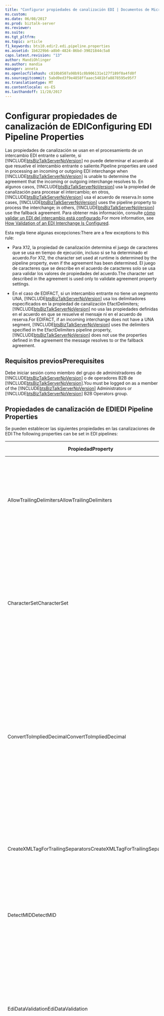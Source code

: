 ```yaml
---
title: "Configurar propiedades de canalización EDI | Documentos de Microsoft"
ms.custom: 
ms.date: 06/08/2017
ms.prod: biztalk-server
ms.reviewer: 
ms.suite: 
ms.tgt_pltfrm: 
ms.topic: article
f1_keywords: bts10.edir2.edi.pipeline.properties
ms.assetid: 1b6229b6-a8b0-4824-86bd-39021844c5a8
caps.latest.revision: "13"
author: MandiOhlinger
ms.author: mandia
manager: anneta
ms.openlocfilehash: c810b8507a98b91c0b906131e127f189f0a4fd0f
ms.sourcegitcommit: 5abd0ed3f9e4858ffaaec5481bfa8878595e95f7
ms.translationtype: MT
ms.contentlocale: es-ES
ms.lasthandoff: 11/28/2017
---
```

# <a name="configuring-edi-pipeline-properties"></a><span data-ttu-id="fb305-102">Configurar propiedades de canalización de EDI</span><span class="sxs-lookup"><span data-stu-id="fb305-102">Configuring EDI Pipeline Properties</span></span>
<span data-ttu-id="fb305-103">Las propiedades de canalización se usan en el procesamiento de un intercambio EDI entrante o saliente, si [!INCLUDE[btsBizTalkServerNoVersion](../includes/btsbiztalkservernoversion-md.md)] no puede determinar el acuerdo al que resuelve el intercambio entrante o saliente.</span><span class="sxs-lookup"><span data-stu-id="fb305-103">Pipeline properties are used in processing an incoming or outgoing EDI interchange when [!INCLUDE[btsBizTalkServerNoVersion](../includes/btsbiztalkservernoversion-md.md)] is unable to determine the agreement that the incoming or outgoing interchange resolves to.</span></span> <span data-ttu-id="fb305-104">En algunos casos, [!INCLUDE[btsBizTalkServerNoVersion](../includes/btsbiztalkservernoversion-md.md)] usa la propiedad de canalización para procesar el intercambio; en otros, [!INCLUDE[btsBizTalkServerNoVersion](../includes/btsbiztalkservernoversion-md.md)] usa el acuerdo de reserva.</span><span class="sxs-lookup"><span data-stu-id="fb305-104">In some cases, [!INCLUDE[btsBizTalkServerNoVersion](../includes/btsbiztalkservernoversion-md.md)] uses the pipeline property to process the interchange; in others, [!INCLUDE[btsBizTalkServerNoVersion](../includes/btsbiztalkservernoversion-md.md)] use the fallback agreement.</span></span> <span data-ttu-id="fb305-105">Para obtener más información, consulte [cómo validar un EDI del intercambio está configurado](../core/how-validation-of-an-edi-interchange-is-configured.md).</span><span class="sxs-lookup"><span data-stu-id="fb305-105">For more information, see [How Validation of an EDI Interchange Is Configured](../core/how-validation-of-an-edi-interchange-is-configured.md).</span></span>  
  
 <span data-ttu-id="fb305-106">Esta regla tiene algunas excepciones:</span><span class="sxs-lookup"><span data-stu-id="fb305-106">There are a few exceptions to this rule:</span></span>  
  
-   <span data-ttu-id="fb305-107">Para X12, la propiedad de canalización determina el juego de caracteres que se usa en tiempo de ejecución, incluso si se ha determinado el acuerdo.</span><span class="sxs-lookup"><span data-stu-id="fb305-107">For X12, the character set used at runtime is determined by the pipeline property, even if the agreement has been determined.</span></span> <span data-ttu-id="fb305-108">El juego de caracteres que se describe en el acuerdo de caracteres solo se usa para validar los valores de propiedades del acuerdo.</span><span class="sxs-lookup"><span data-stu-id="fb305-108">The character set described in the agreement is used only to validate agreement property settings.</span></span>  
  
-   <span data-ttu-id="fb305-109">En el caso de EDIFACT, si un intercambio entrante no tiene un segmento UNA, [!INCLUDE[btsBizTalkServerNoVersion](../includes/btsbiztalkservernoversion-md.md)] usa los delimitadores especificados en la propiedad de canalización EfactDelimiters; [!INCLUDE[btsBizTalkServerNoVersion](../includes/btsbiztalkservernoversion-md.md)] no usa las propiedades definidas en el acuerdo en que se resuelve el mensaje ni en el acuerdo de reserva.</span><span class="sxs-lookup"><span data-stu-id="fb305-109">For EDIFACT, if an incoming interchange does not have a UNA segment, [!INCLUDE[btsBizTalkServerNoVersion](../includes/btsbiztalkservernoversion-md.md)] uses the delimiters specified in the EfactDelimiters pipeline property, [!INCLUDE[btsBizTalkServerNoVersion](../includes/btsbiztalkservernoversion-md.md)] does not use the properties defined in the agreement the message resolves to or the fallback agreement.</span></span>  
  
## <a name="prerequisites"></a><span data-ttu-id="fb305-110">Requisitos previos</span><span class="sxs-lookup"><span data-stu-id="fb305-110">Prerequisites</span></span>  
 <span data-ttu-id="fb305-111">Debe iniciar sesión como miembro del grupo de administradores de [!INCLUDE[btsBizTalkServerNoVersion](../includes/btsbiztalkservernoversion-md.md)] o de operadores B2B de [!INCLUDE[btsBizTalkServerNoVersion](../includes/btsbiztalkservernoversion-md.md)].</span><span class="sxs-lookup"><span data-stu-id="fb305-111">You must be logged on as a member of the [!INCLUDE[btsBizTalkServerNoVersion](../includes/btsbiztalkservernoversion-md.md)] Administrators or [!INCLUDE[btsBizTalkServerNoVersion](../includes/btsbiztalkservernoversion-md.md)] B2B Operators group.</span></span>  
  
## <a name="edi-pipeline-properties"></a><span data-ttu-id="fb305-112">Propiedades de canalización de EDI</span><span class="sxs-lookup"><span data-stu-id="fb305-112">EDI Pipeline Properties</span></span>  
 <span data-ttu-id="fb305-113">Se pueden establecer las siguientes propiedades en las canalizaciones de EDI:</span><span class="sxs-lookup"><span data-stu-id="fb305-113">The following properties can be set in EDI pipelines:</span></span>  
  
|<span data-ttu-id="fb305-114">Propiedad</span><span class="sxs-lookup"><span data-stu-id="fb305-114">Property</span></span>|<span data-ttu-id="fb305-115">Utilice</span><span class="sxs-lookup"><span data-stu-id="fb305-115">Use</span></span>|<span data-ttu-id="fb305-116">Valores</span><span class="sxs-lookup"><span data-stu-id="fb305-116">Values</span></span>|<span data-ttu-id="fb305-117">Canalización - Fase</span><span class="sxs-lookup"><span data-stu-id="fb305-117">Pipeline - Stage</span></span>|  
|--------------|---------|------------|-----------------------|  
|<span data-ttu-id="fb305-118">AllowTrailingDelimiters</span><span class="sxs-lookup"><span data-stu-id="fb305-118">AllowTrailingDelimiters</span></span>|<span data-ttu-id="fb305-119">Genera separadores finales en el intercambio recibido.</span><span class="sxs-lookup"><span data-stu-id="fb305-119">Generates trailing separators on the interchange received.</span></span>|<span data-ttu-id="fb305-120">False (predeterminado)</span><span class="sxs-lookup"><span data-stu-id="fb305-120">False (default)</span></span><br /><br /> <span data-ttu-id="fb305-121">True</span><span class="sxs-lookup"><span data-stu-id="fb305-121">True</span></span>|<span data-ttu-id="fb305-122">EdiReceive - desensamblar</span><span class="sxs-lookup"><span data-stu-id="fb305-122">EdiReceive- Disassemble</span></span><br /><br /> <span data-ttu-id="fb305-123">AS2EdiReceive-desensamblar</span><span class="sxs-lookup"><span data-stu-id="fb305-123">AS2EdiReceive -Disassemble</span></span><br /><br /> <span data-ttu-id="fb305-124">EdiSend - Assemble</span><span class="sxs-lookup"><span data-stu-id="fb305-124">EdiSend - Assemble</span></span><br /><br /> <span data-ttu-id="fb305-125">AS2EdiSend - Assemble</span><span class="sxs-lookup"><span data-stu-id="fb305-125">AS2EdiSend - Assemble</span></span>|  
|<span data-ttu-id="fb305-126">CharacterSet</span><span class="sxs-lookup"><span data-stu-id="fb305-126">CharacterSet</span></span>|<span data-ttu-id="fb305-127">Especifica el juego de caracteres que se va a utilizar durante la validación del tiempo de ejecución de los intercambios EDI salientes.</span><span class="sxs-lookup"><span data-stu-id="fb305-127">Specifies the character set to be used during run-time validation of outgoing EDI interchanges.</span></span><br /><br /> <span data-ttu-id="fb305-128">Esta propiedad se utiliza solo para el procesamiento de X12, no para EDIFACT.</span><span class="sxs-lookup"><span data-stu-id="fb305-128">This property is used for X12 processing only, not for EDIFACT.</span></span>|<span data-ttu-id="fb305-129">UTF8 (predeterminado)</span><span class="sxs-lookup"><span data-stu-id="fb305-129">UTF8 (default)</span></span><br /><br /> <span data-ttu-id="fb305-130">Básico</span><span class="sxs-lookup"><span data-stu-id="fb305-130">Basic</span></span><br /><br /> <span data-ttu-id="fb305-131">Extendido</span><span class="sxs-lookup"><span data-stu-id="fb305-131">Extended</span></span>|<span data-ttu-id="fb305-132">EdiReceive - Disassemble</span><span class="sxs-lookup"><span data-stu-id="fb305-132">EdiReceive - Disassemble</span></span><br /><br /> <span data-ttu-id="fb305-133">AS2EdiReceive-desensamblar</span><span class="sxs-lookup"><span data-stu-id="fb305-133">AS2EdiReceive -Disassemble</span></span><br /><br /> <span data-ttu-id="fb305-134">EdiSend - Assemble</span><span class="sxs-lookup"><span data-stu-id="fb305-134">EdiSend - Assemble</span></span><br /><br /> <span data-ttu-id="fb305-135">AS2EdiSend - Assemble</span><span class="sxs-lookup"><span data-stu-id="fb305-135">AS2EdiSend - Assemble</span></span>|  
|<span data-ttu-id="fb305-136">ConvertToImpliedDecimal</span><span class="sxs-lookup"><span data-stu-id="fb305-136">ConvertToImpliedDecimal</span></span>|<span data-ttu-id="fb305-137">Para un intercambio entrante, convierta un número de EDI que se especifique con el formato Nn en un valor numérico de base 10 en el XML intermedio de BizTalk Server.</span><span class="sxs-lookup"><span data-stu-id="fb305-137">For an incoming interchange, converts an EDI number that is specified with the format Nn into a base-10 numeric value in the intermediate XML in BizTalk Server.</span></span><br /><br /> <span data-ttu-id="fb305-138">Esta propiedad se utiliza solo para el procesamiento de X12, no para EDIFACT.</span><span class="sxs-lookup"><span data-stu-id="fb305-138">This property is used for X12 processing only, not for EDIFACT.</span></span>|<span data-ttu-id="fb305-139">False (predeterminado)</span><span class="sxs-lookup"><span data-stu-id="fb305-139">False (default)</span></span><br /><br /> <span data-ttu-id="fb305-140">True</span><span class="sxs-lookup"><span data-stu-id="fb305-140">True</span></span>|<span data-ttu-id="fb305-141">EdiReceive - Disassemble</span><span class="sxs-lookup"><span data-stu-id="fb305-141">EdiReceive - Disassemble</span></span><br /><br /> <span data-ttu-id="fb305-142">AS2EdiReceive - Disassemble</span><span class="sxs-lookup"><span data-stu-id="fb305-142">AS2EdiReceive - Disassemble</span></span>|  
|<span data-ttu-id="fb305-143">CreateXMLTagForTrailingSeparators</span><span class="sxs-lookup"><span data-stu-id="fb305-143">CreateXMLTagForTrailingSeparators</span></span>|<span data-ttu-id="fb305-144">Crea etiquetas XML vacías para cada uno de los separadores finales (si se ha establecido **AllowTrailingDelimiters** en true).</span><span class="sxs-lookup"><span data-stu-id="fb305-144">Creates empty XML tags for each of the trailing separators (if you have set **AllowTrailingDelimiters** to true).</span></span>|<span data-ttu-id="fb305-145">False (predeterminado)</span><span class="sxs-lookup"><span data-stu-id="fb305-145">False (default)</span></span><br /><br /> <span data-ttu-id="fb305-146">True</span><span class="sxs-lookup"><span data-stu-id="fb305-146">True</span></span>|<span data-ttu-id="fb305-147">EdiReceive - Disassemble</span><span class="sxs-lookup"><span data-stu-id="fb305-147">EdiReceive - Disassemble</span></span><br /><br /> <span data-ttu-id="fb305-148">AS2EdiReceive - Disassemble</span><span class="sxs-lookup"><span data-stu-id="fb305-148">AS2EdiReceive - Disassemble</span></span>|  
|<span data-ttu-id="fb305-149">DetectMID</span><span class="sxs-lookup"><span data-stu-id="fb305-149">DetectMID</span></span>|<span data-ttu-id="fb305-150">Habilita el desensamblador EDI para que analice varios intercambios en un único mensaje.</span><span class="sxs-lookup"><span data-stu-id="fb305-150">Enables the EDI Disassembler to parse multiple interchanges in a single message.</span></span>|<span data-ttu-id="fb305-151">True (predeterminado)</span><span class="sxs-lookup"><span data-stu-id="fb305-151">True (default)</span></span><br /><br /> <span data-ttu-id="fb305-152">False</span><span class="sxs-lookup"><span data-stu-id="fb305-152">False</span></span>|<span data-ttu-id="fb305-153">EdiReceive - Disassemble</span><span class="sxs-lookup"><span data-stu-id="fb305-153">EdiReceive - Disassemble</span></span><br /><br /> <span data-ttu-id="fb305-154">AS2EdiReceive - Disassemble</span><span class="sxs-lookup"><span data-stu-id="fb305-154">AS2EdiReceive - Disassemble</span></span>|  
|<span data-ttu-id="fb305-155">EdiDataValidation</span><span class="sxs-lookup"><span data-stu-id="fb305-155">EdiDataValidation</span></span>|<span data-ttu-id="fb305-156">Habilita la validación del tipo de EDI (elementos de datos) de intercambios EDI salientes, incluida la validación de la longitud del campo, la opcionalidad y el número de repeticiones, además de la validación de elemento de datos de EDI.</span><span class="sxs-lookup"><span data-stu-id="fb305-156">Enables EDI type (data elements) validation of outgoing EDI interchanges, including validation of field length, optionality, and repeat count in addition to EDI data element validation.</span></span>|<span data-ttu-id="fb305-157">True (predeterminado)</span><span class="sxs-lookup"><span data-stu-id="fb305-157">True (default)</span></span><br /><br /> <span data-ttu-id="fb305-158">False</span><span class="sxs-lookup"><span data-stu-id="fb305-158">False</span></span>|<span data-ttu-id="fb305-159">EdiReceive - Disassemble</span><span class="sxs-lookup"><span data-stu-id="fb305-159">EdiReceive - Disassemble</span></span><br /><br /> <span data-ttu-id="fb305-160">AS2EdiReceive - Disassemble</span><span class="sxs-lookup"><span data-stu-id="fb305-160">AS2EdiReceive - Disassemble</span></span><br /><br /> <span data-ttu-id="fb305-161">EdiSend - Assemble</span><span class="sxs-lookup"><span data-stu-id="fb305-161">EdiSend - Assemble</span></span><br /><br /> <span data-ttu-id="fb305-162">AS2EdiSend - Assemble</span><span class="sxs-lookup"><span data-stu-id="fb305-162">AS2EdiSend - Assemble</span></span>|  
|<span data-ttu-id="fb305-163">EfactDelimiters</span><span class="sxs-lookup"><span data-stu-id="fb305-163">EfactDelimiters</span></span>|<span data-ttu-id="fb305-164">Indica los delimitadores que se van a utilizar en el procesamiento de un intercambio entrante.</span><span class="sxs-lookup"><span data-stu-id="fb305-164">Indicates the delimiters to be used in processing an incoming interchange.</span></span> <span data-ttu-id="fb305-165">Se utiliza si éste no tiene un segmento UNA.</span><span class="sxs-lookup"><span data-stu-id="fb305-165">Used if an incoming interchange does not have a UNA segment.</span></span><br /><br /> <span data-ttu-id="fb305-166">Los delimitadores incluyen lo siguiente:</span><span class="sxs-lookup"><span data-stu-id="fb305-166">The delimiters include the following:</span></span><br /><br /> <span data-ttu-id="fb305-167">-UNA1 (separador de elementos de datos de componente)</span><span class="sxs-lookup"><span data-stu-id="fb305-167">-   UNA1 (Component data element separator)</span></span><br /><span data-ttu-id="fb305-168">-UNA2 (separador de elementos de datos)</span><span class="sxs-lookup"><span data-stu-id="fb305-168">-   UNA2 (Data element separator)</span></span><br /><span data-ttu-id="fb305-169">-UNA3 (notación Decimal)</span><span class="sxs-lookup"><span data-stu-id="fb305-169">-   UNA3 (Decimal notation)</span></span><br /><span data-ttu-id="fb305-170">-UNA4 (indicador de versión)</span><span class="sxs-lookup"><span data-stu-id="fb305-170">-   UNA4 (Release indicator)</span></span><br /><span data-ttu-id="fb305-171">-UNA5 (separador de repetición)</span><span class="sxs-lookup"><span data-stu-id="fb305-171">-   UNA5 (Repetition separator)</span></span><br /><span data-ttu-id="fb305-172">-UNA6 (terminador de segmento) **Nota:** esta propiedad se utiliza para procesar únicamente, no para X12 EDIFACT.</span><span class="sxs-lookup"><span data-stu-id="fb305-172">-   UNA6 (Segment terminator) **Note:**  This property is used for EDIFACT processing only, not for X12.</span></span>|<span data-ttu-id="fb305-173">0x3A, 0x2B, 0x2C, 0x3F, 0 x 20, 0 x 27 (valores predeterminados)</span><span class="sxs-lookup"><span data-stu-id="fb305-173">0x3A, 0x2B, 0x2C, 0x3F, 0x20, 0x27 (defaults)</span></span>|<span data-ttu-id="fb305-174">EdiReceive - Disassemble</span><span class="sxs-lookup"><span data-stu-id="fb305-174">EdiReceive - Disassemble</span></span><br /><br /> <span data-ttu-id="fb305-175">AS2EdiReceive - Disassemble</span><span class="sxs-lookup"><span data-stu-id="fb305-175">AS2EdiReceive - Disassemble</span></span>|  
<span data-ttu-id="fb305-176">IgnoreMessageEncoding</span><span class="sxs-lookup"><span data-stu-id="fb305-176">IgnoreMessageEncoding</span></span>|<span data-ttu-id="fb305-177">Especifica que el componente BatchMarker no establecerá EDI. Propiedad de contexto EncodingType \<X12\> o \<EDIFACT\>.</span><span class="sxs-lookup"><span data-stu-id="fb305-177">Specifies that the BatchMarker component will not set the EDI.EncodingType context property to \<X12\> or \<EDIFACT\>.</span></span> <span data-ttu-id="fb305-178">Esto se aplica a canalizaciones personalizadas cuando se procesan mensajes que no sean EDI.</span><span class="sxs-lookup"><span data-stu-id="fb305-178">This applies to custom pipelines when processing non-EDI messages.</span></span>|<span data-ttu-id="fb305-179">False (predeterminado)</span><span class="sxs-lookup"><span data-stu-id="fb305-179">False (default)</span></span><br /><br /> <span data-ttu-id="fb305-180">True</span><span class="sxs-lookup"><span data-stu-id="fb305-180">True</span></span>|<span data-ttu-id="fb305-181">EdiReceive - ResolveParty</span><span class="sxs-lookup"><span data-stu-id="fb305-181">EdiReceive - ResolveParty</span></span><br /><br /> <span data-ttu-id="fb305-182">AS2EdiReceive - ResolveParty</span><span class="sxs-lookup"><span data-stu-id="fb305-182">AS2EdiReceive - ResolveParty</span></span>|  
|<span data-ttu-id="fb305-183">MaskSecurityInformation</span><span class="sxs-lookup"><span data-stu-id="fb305-183">MaskSecurityInformation</span></span>|<span data-ttu-id="fb305-184">Enmascare la información de seguridad de autorización y de contraseña en la propiedad de contexto de un intercambio EDI entrante para prevenir la divulgación de información.</span><span class="sxs-lookup"><span data-stu-id="fb305-184">Mask authorization/password security information in the context property of an incoming EDI interchange to prevent information disclosure.</span></span> <span data-ttu-id="fb305-185">Se aplica a los campos ISA1, ISA2, ISA3 e ISA4 para intercambios X12 y los campos UNB6 para intercambios EDIFACT.</span><span class="sxs-lookup"><span data-stu-id="fb305-185">Applies to the ISA1, ISA2, ISA3, and ISA4 fields for X12 interchanges; and the UNB6 fields for EDIFACT interchanges.</span></span>|<span data-ttu-id="fb305-186">True (predeterminado)</span><span class="sxs-lookup"><span data-stu-id="fb305-186">True (default)</span></span><br /><br /> <span data-ttu-id="fb305-187">False</span><span class="sxs-lookup"><span data-stu-id="fb305-187">False</span></span>|<span data-ttu-id="fb305-188">EdiReceive - Disassemble</span><span class="sxs-lookup"><span data-stu-id="fb305-188">EdiReceive - Disassemble</span></span><br /><br /> <span data-ttu-id="fb305-189">AS2EdiReceive - Disassemble</span><span class="sxs-lookup"><span data-stu-id="fb305-189">AS2EdiReceive - Disassemble</span></span>|  
|<span data-ttu-id="fb305-190">PreserveInterchange</span><span class="sxs-lookup"><span data-stu-id="fb305-190">PreserveInterchange</span></span>|<span data-ttu-id="fb305-191">Especifica que se procesará un lote recibido como una única unidad.</span><span class="sxs-lookup"><span data-stu-id="fb305-191">Specifies that a batch received will be processed as a single unit.</span></span>|<span data-ttu-id="fb305-192">False (predeterminado)</span><span class="sxs-lookup"><span data-stu-id="fb305-192">False (default)</span></span><br /><br /> <span data-ttu-id="fb305-193">True</span><span class="sxs-lookup"><span data-stu-id="fb305-193">True</span></span>|<span data-ttu-id="fb305-194">EdiReceive - Disassemble</span><span class="sxs-lookup"><span data-stu-id="fb305-194">EdiReceive - Disassemble</span></span><br /><br /> <span data-ttu-id="fb305-195">AS2EdiReceive - Disassemble</span><span class="sxs-lookup"><span data-stu-id="fb305-195">AS2EdiReceive - Disassemble</span></span>|  
|<span data-ttu-id="fb305-196">RouteAckOn2WayPort</span><span class="sxs-lookup"><span data-stu-id="fb305-196">RouteAckOn2WayPort</span></span>|<span data-ttu-id="fb305-197">Devuelve una confirmación EDI por la conexión abierta de un puerto de recepción de solicitud-respuesta bidireccional.</span><span class="sxs-lookup"><span data-stu-id="fb305-197">Returns an EDI acknowledgment over the open connection of a two-way request-response receive port.</span></span>|<span data-ttu-id="fb305-198">True (predeterminado)</span><span class="sxs-lookup"><span data-stu-id="fb305-198">True (default)</span></span><br /><br /> <span data-ttu-id="fb305-199">False</span><span class="sxs-lookup"><span data-stu-id="fb305-199">False</span></span>|<span data-ttu-id="fb305-200">EdiReceive - Disassemble</span><span class="sxs-lookup"><span data-stu-id="fb305-200">EdiReceive - Disassemble</span></span><br /><br /> <span data-ttu-id="fb305-201">AS2EdiReceive - Disassemble</span><span class="sxs-lookup"><span data-stu-id="fb305-201">AS2EdiReceive - Disassemble</span></span>|  
|<span data-ttu-id="fb305-202">UseDotAsDecimalSeperator</span><span class="sxs-lookup"><span data-stu-id="fb305-202">UseDotAsDecimalSeperator</span></span>|<span data-ttu-id="fb305-203">Cuando se establece en True, la recepción de EDI canalización usa una notación decimal de "."</span><span class="sxs-lookup"><span data-stu-id="fb305-203">When set to True, the EDI receive pipeline uses a decimal notation of “.”</span></span> <span data-ttu-id="fb305-204">en lugar de la notación decimal del documento entrante.</span><span class="sxs-lookup"><span data-stu-id="fb305-204">instead of the decimal notation of the incoming document.</span></span>|<span data-ttu-id="fb305-205">False (predeterminado)</span><span class="sxs-lookup"><span data-stu-id="fb305-205">False (default)</span></span><br /><br /> <span data-ttu-id="fb305-206">True</span><span class="sxs-lookup"><span data-stu-id="fb305-206">True</span></span>|<span data-ttu-id="fb305-207">EdiReceive – Disassemble</span><span class="sxs-lookup"><span data-stu-id="fb305-207">EdiReceive – Disassemble</span></span><br /><br /> <span data-ttu-id="fb305-208">AS2EdiReceive - Disassemble</span><span class="sxs-lookup"><span data-stu-id="fb305-208">AS2EdiReceive - Disassemble</span></span>|  
|<span data-ttu-id="fb305-209">UseIsa11AsRepetitionSeparator</span><span class="sxs-lookup"><span data-stu-id="fb305-209">UseIsa11AsRepetitionSeparator</span></span>|<span data-ttu-id="fb305-210">Especifica que ISA11 se utiliza como un separador de repeticiones en lugar de un identificador estándar.</span><span class="sxs-lookup"><span data-stu-id="fb305-210">Specifies that ISA11 is used as a Repetition separator instead of a Standard identifier.</span></span> <span data-ttu-id="fb305-211">**Nota:** esta propiedad se utiliza para X12 procesamiento solo, no para EDIFACT.</span><span class="sxs-lookup"><span data-stu-id="fb305-211">**Note:**  This property is used for X12 processing only, not for EDIFACT.</span></span>|<span data-ttu-id="fb305-212">False (predeterminado)</span><span class="sxs-lookup"><span data-stu-id="fb305-212">False (default)</span></span><br /><br /> <span data-ttu-id="fb305-213">True</span><span class="sxs-lookup"><span data-stu-id="fb305-213">True</span></span>|<span data-ttu-id="fb305-214">EdiReceive - Disassemble</span><span class="sxs-lookup"><span data-stu-id="fb305-214">EdiReceive - Disassemble</span></span><br /><br /> <span data-ttu-id="fb305-215">AS2EdiReceive - Disassemble</span><span class="sxs-lookup"><span data-stu-id="fb305-215">AS2EdiReceive - Disassemble</span></span>|  
|<span data-ttu-id="fb305-216">XmlSchemaValidation</span><span class="sxs-lookup"><span data-stu-id="fb305-216">XmlSchemaValidation</span></span>|<span data-ttu-id="fb305-217">Activa la validación extendida (BTS-XSD) de los intercambios EDI salientes.</span><span class="sxs-lookup"><span data-stu-id="fb305-217">Enables extended (BTS-XSD) validation of outgoing EDI interchanges.</span></span> <span data-ttu-id="fb305-218">Esto se aplica solo si el esquema se ha personalizado con elementos cuyos tipos de datos no sean de tipo EDI.</span><span class="sxs-lookup"><span data-stu-id="fb305-218">This applies only if the schema has been customized with elements whose data type is not an EDI data type.</span></span> <span data-ttu-id="fb305-219">Estos elementos agregados no se validarán mediante la validación de EDI, por lo que se cubrirán mediante la validación extendida.</span><span class="sxs-lookup"><span data-stu-id="fb305-219">These added elements are not be validated by EDI validation, so will be covered by extended validation.</span></span>|<span data-ttu-id="fb305-220">False (predeterminado)</span><span class="sxs-lookup"><span data-stu-id="fb305-220">False (default)</span></span><br /><br /> <span data-ttu-id="fb305-221">True</span><span class="sxs-lookup"><span data-stu-id="fb305-221">True</span></span>|<span data-ttu-id="fb305-222">EdiReceive - Disassemble</span><span class="sxs-lookup"><span data-stu-id="fb305-222">EdiReceive - Disassemble</span></span><br /><br /> <span data-ttu-id="fb305-223">AS2EdiReceive - Disassemble</span><span class="sxs-lookup"><span data-stu-id="fb305-223">AS2EdiReceive - Disassemble</span></span><br /><br /> <span data-ttu-id="fb305-224">EdiSend - Assemble</span><span class="sxs-lookup"><span data-stu-id="fb305-224">EdiSend - Assemble</span></span><br /><br /> <span data-ttu-id="fb305-225">AS2EdiSend - Assemble</span><span class="sxs-lookup"><span data-stu-id="fb305-225">AS2EdiSend - Assemble</span></span>|  
  
### <a name="to-set-a-pipeline-property"></a><span data-ttu-id="fb305-226">Para establecer una propiedad de canalización</span><span class="sxs-lookup"><span data-stu-id="fb305-226">To set a pipeline property</span></span>  
  
1.  <span data-ttu-id="fb305-227">En [!INCLUDE[btsBizTalkServerNoVersion](../includes/btsbiztalkservernoversion-md.md)] consola de administración, haga clic en la ubicación de recepción o puerto de envío mediante la canalización que desea establecer las propiedades de y, a continuación, haga clic en **propiedades**.</span><span class="sxs-lookup"><span data-stu-id="fb305-227">In [!INCLUDE[btsBizTalkServerNoVersion](../includes/btsbiztalkservernoversion-md.md)] Administration Console, right-click the receive location or send port using the pipeline that you want to set properties for, and then click **Properties**.</span></span>  
  
2.  <span data-ttu-id="fb305-228">Haga clic en el botón de elipsis (…) junto a la canalización para la que desee establecer las propiedades.</span><span class="sxs-lookup"><span data-stu-id="fb305-228">Click the ellipsis button (…) next to the pipeline that you want to set properties for.</span></span>  
  
3.  <span data-ttu-id="fb305-229">En el **configurar canalización** cuadro de diálogo, escriba el valor de la propiedad y, a continuación, haga clic en **Aceptar**.</span><span class="sxs-lookup"><span data-stu-id="fb305-229">In the **Configure Pipeline** dialog box, enter the value for the property, and then click **OK**.</span></span>  
  
## <a name="see-also"></a><span data-ttu-id="fb305-230">Vea también</span><span class="sxs-lookup"><span data-stu-id="fb305-230">See Also</span></span>  
 [<span data-ttu-id="fb305-231">Cómo se configura la validación de un intercambio EDI</span><span class="sxs-lookup"><span data-stu-id="fb305-231">How Validation of an EDI Interchange Is Configured</span></span>](../core/how-validation-of-an-edi-interchange-is-configured.md)